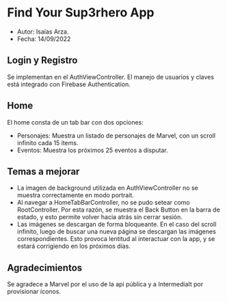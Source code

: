 #  Find Your Sup3rhero App

* Autor: Isaías Arza.
* Fecha: 14/09/2022

## Login y Registro

Se implementan en el AuthViewController. El manejo de usuarios y claves está integrado con Firebase Authentication.

## Home

El home consta de un tab bar con dos opciones:

* Personajes: Muestra un listado de personajes de Marvel, con un scroll infinito cada 15 ítems.
* Eventos: Muestra los próximos 25 eventos a disputar.

## Temas a mejorar

* La imagen de background utilizada en AuthViewController no se muestra correctamente en modo portrait.
* Al navegar a HomeTabBarController, no se pudo setear como RootController. Por esta razón, se muestra el Back Button en la barra de estado, y esto permite volver hacia atrás sin cerrar sesión.
* Las imágenes se descargan de forma bloqueante. En el caso del scroll infinito, luego de buscar una nueva página se descargan las imágenes correspondientes. Esto provoca lentitud al interactuar con la app, y se estará corrigiendo en los próximos días. 

## Agradecimientos

Se agradece a Marvel por el uso de la api pública y a IntermediaIt por provisionar íconos.



